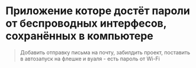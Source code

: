 # Приложение которе достёт пароли от беспроводных интерфесов, сохранённых в компьютере
> Добавить отправку письма на почту, забилдить проект, поставить в автозапуск на флешке и вуаля - есть пароль от Wi-Fi